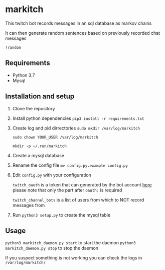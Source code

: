 # markitch

This twitch bot records messages in an sql database as markov chains

It can then generate random sentences based on previously recorded chat messages

`!random`

## Requirements
* Python 3.7
* Mysql

## Installation and setup
1. Clone the repository
2. Install python dependencies
	`pip3 install -r requirements.txt`
3. Create log and pid dirrectories
	`sudo mkdir /var/log/markitch`
	
	`sudo chown YOUR_USER /var/log/markitch`
	
	`mkdir -p ~/.run/markitch`
4. Create a mysql database
5. Rename the config file
	`mv config.py.example config.py`
6. Edit `config.py` with your configuration

	`twitch_oauth` is a token that can generated by the bot account [here](https://twitchapps.com/tmi/) please note that only the part after `oauth:` is required
	
	`twitch_channel_bots` is a list  of users from which to NOT record messages from
7. Run `python3 setup.py` to create the mysql table

## Usage
`python3 markitch_daemon.py start` to start the daemon
`python3 markitch_daemon.py stop` to stop the daemon

If you suspect something is not working you can check the logs in `/var/log/markitch/`
